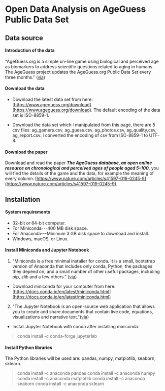 # Open Data Analysis on AgeGuess Public Data Set

## Data source

#### Introduction of the data 

"AgeGuess.org is a simple on-line game using biological and perceived age as biomarkers to address scientific questions related to aging in humans. The AgeGuess project updates the AgeGuess.org Public Data Set every three months." ([via](https://www.ageguess.org/download))

#### Download the data

- Download the latest data set from here: [https://www.ageguess.org/download](https://www.ageguess.org/download). The default encoding of the data set is ISO-8859-1.

- Download the data set which I manipulated from this page, there are 5 csv files: ag_gamers.csv, ag_guess.csv, ag_photos.csv, ag_quality,csv, ag_report.csv. I converted the encoding of csv from ISO-8859-1 to UTF-8.

#### Download the paper

Download and read the paper ***The AgeGuess database, an open online resource on chronological and perceived ages of people aged 5–100***, you will find the details of the game and the data, for example the meaning of every column. [https://www.nature.com/articles/s41597-019-0245-9](https://www.nature.com/articles/s41597-019-0245-9). 

## Installation

#### System requirements

- 32-bit or 64-bit computer.
- For Miniconda---400 MB disk space.
- For Anaconda---Minimum 3 GB disk space to download and install.
- Windows, macOS, or Linux.

#### Install Miniconda and Jupyter Notebook

1. "Miniconda is a free minimal installer for conda. It is a small, bootstrap version of Anaconda that includes only conda, Python, the packages they depend on, and a small number of other useful packages, including pip, zlib and a few others." ([via](https://docs.conda.io/en/latest/miniconda.html))

- Download miniconda for your computer from here: [https://docs.conda.io/en/latest/miniconda.html](https://docs.conda.io/en/latest/miniconda.html)

2. "The Jupyter Notebook is an open-source web application that allows you to create and share documents that contain live code, equations, visualizations and narrative text."([via]()) 

- Install Jupyter Notebook with conda after installing miniconda.

> conda install -c conda-forge jupyterlab

#### Install Python libraries

The Python libraries will be used are: pandas, numpy, matplotlib, seaborn, sklearn.

> conda install -c anaconda pandas
> conda install -c anaconda numpy
> conda install -c anaconda matplotlib
> conda install -c anaconda seaborn
> conda install -c anaconda sklearn
